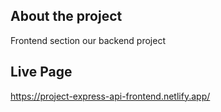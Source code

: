 ## About the project
Frontend section our backend project

## Live Page
https://project-express-api-frontend.netlify.app/ 